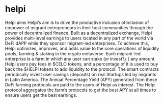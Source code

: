 # helpi

Helpi aims Helpi’s aim is to drive  the productive inclusion ofinclusion of empower  of migrant entrepreneurs in their host communities through the power of decentralized finance. Built as a decentralized exchange, Helpi provides multi-level earnings to users located in any part of the world via DeFi dAPP while they sponsor migrant-led enterprises. 
To achieve this,  Helpi optimizes, improves, and adds value to the core operations of liquidity pools, farming & staking in the crypto metaverse. Each migrant-led enterprise is a farm in which any user can stake (or invest?¿ ) any amount. Helpi users pay fees in $CELO tokens, and a percentage of it is used to buy back the $HELPI tokens to add liquidity to the protocol. The smart contracts periodically invest user savings (deposits) on real Startups led by migrants in Latin America. The Annual Percentage Yield (APY) generated from these DeFi farming protocols are paid to the users of Helpi as interest. The Helpi protocol aggregates the farm’s protocols to get the best APY at all times to ensure users get the best earnings.
